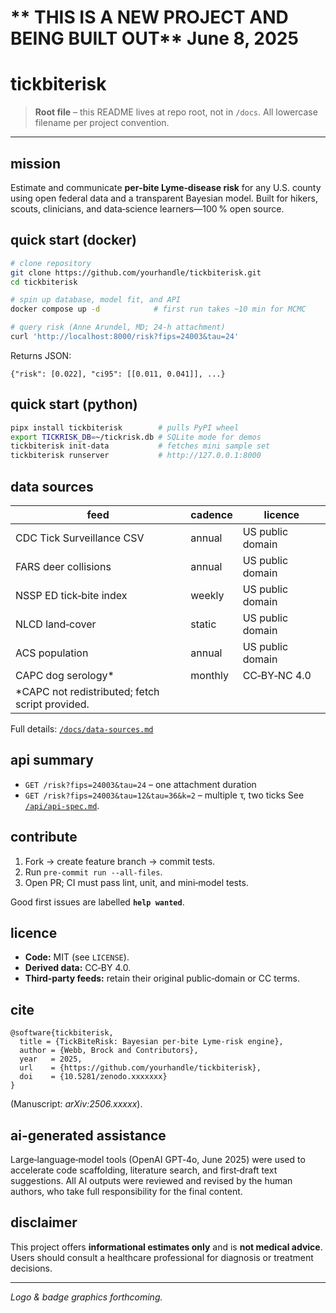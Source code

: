 # ** THIS IS A NEW PROJECT AND BEING BUILT OUT** June 8, 2025
# tickbiterisk

> **Root file** – this README lives at repo root, not in `/docs`.  All lowercase filename per project convention.

---

## mission

Estimate and communicate **per‑bite Lyme‑disease risk** for any U.S. county using open federal data and a transparent Bayesian model.  Built for hikers, scouts, clinicians, and data‑science learners—100 % open source.

## quick start (docker)

```bash
# clone repository
git clone https://github.com/yourhandle/tickbiterisk.git
cd tickbiterisk

# spin up database, model fit, and API
docker compose up -d            # first run takes ~10 min for MCMC

# query risk (Anne Arundel, MD; 24‑h attachment)
curl 'http://localhost:8000/risk?fips=24003&tau=24'
```

Returns JSON:

```jsonc
{"risk": [0.022], "ci95": [[0.011, 0.041]], ...}
```

## quick start (python)

```bash
pipx install tickbiterisk        # pulls PyPI wheel
export TICKRISK_DB=~/tickrisk.db # SQLite mode for demos
tickbiterisk init-data           # fetches mini sample set
tickbiterisk runserver           # http://127.0.0.1:8000
```

## data sources

| feed                                             | cadence | licence          |
| ------------------------------------------------ | ------- | ---------------- |
| CDC Tick Surveillance CSV                        | annual  | US public domain |
| FARS deer collisions                             | annual  | US public domain |
| NSSP ED tick‑bite index                          | weekly  | US public domain |
| NLCD land‑cover                                  | static  | US public domain |
| ACS population                                   | annual  | US public domain |
| CAPC dog serology\*                              | monthly | CC‑BY‑NC 4.0     |
| \*CAPC not redistributed; fetch script provided. |         |                  |

Full details: [`/docs/data-sources.md`](docs/data-sources.md)

## api summary

* `GET /risk?fips=24003&tau=24` – one attachment duration
* `GET /risk?fips=24003&tau=12&tau=36&k=2` – multiple τ, two ticks
  See [`/api/api-spec.md`](api/api-spec.md).

## contribute

1. Fork → create feature branch → commit tests.
2. Run `pre-commit run --all-files`.
3. Open PR; CI must pass lint, unit, and mini‑model tests.

Good first issues are labelled **`help wanted`**.

## licence

* **Code:** MIT (see `LICENSE`).
* **Derived data:** CC‑BY 4.0.
* **Third‑party feeds:** retain their original public‑domain or CC terms.

## cite

```
@software{tickbiterisk,
  title = {TickBiteRisk: Bayesian per-bite Lyme-risk engine},
  author = {Webb, Brock and Contributors},
  year   = 2025,
  url    = {https://github.com/yourhandle/tickbiterisk},
  doi    = {10.5281/zenodo.xxxxxxx}
}
```

(Manuscript: *arXiv:2506.xxxxx*).

## ai-generated assistance

Large‑language‑model tools (OpenAI GPT‑4o, June 2025) were used to accelerate code scaffolding, literature search, and first‑draft text suggestions. All AI outputs were reviewed and revised by the human authors, who take full responsibility for the final content.

## disclaimer

This project offers **informational estimates only** and is **not medical advice**.  Users should consult a healthcare professional for diagnosis or treatment decisions.

---

*Logo & badge graphics forthcoming.*
